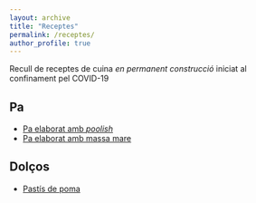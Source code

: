 ```yaml
---
layout: archive
title: "Receptes"
permalink: /receptes/
author_profile: true
---
```


Recull de receptes de cuina *en permanent construcció* iniciat al confinament pel COVID-19

## Pa

* [Pa elaborat amb *poolish*](Pa/Pa_amb_poolish.md)
* [Pa elaborat amb massa mare](Pa/Pa_amb_massa_mare.md)

## Dolços

* [Pastís de poma](Dolcos/Pastis_poma.md)